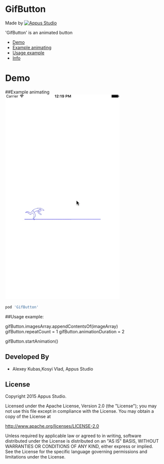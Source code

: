 # GifButton

Made by [![Appus Studio](https://github.com/appus-studio/Appus-Splash/blob/master/image/logo.png)](http://appus.pro)

'GifButton' is an animated button

* [Demo](#demo)
* [Example animating](#example-animating)
* [Usage example](#usage-example)
* [Info](#info)

# Demo
##Example animating
![](https://raw.githubusercontent.com/alexey-kubas-appus/GifButton/master/Resources/demo.gif)

```Ruby
pod 'GifButton'
```

##Usage example:

gifButton.imagesArray.appendContentsOf(imageArray)
gifButton.repeatCount = 1
gifButton.animationDuration = 2

gifButton.startAnimation()

Developed By
------------

* Alexey Kubas,Kosyi Vlad, Appus Studio

License
--------

Copyright 2015 Appus Studio.

Licensed under the Apache License, Version 2.0 (the "License");
you may not use this file except in compliance with the License.
You may obtain a copy of the License at

http://www.apache.org/licenses/LICENSE-2.0

Unless required by applicable law or agreed to in writing, software
distributed under the License is distributed on an "AS IS" BASIS,
WITHOUT WARRANTIES OR CONDITIONS OF ANY KIND, either express or implied.
See the License for the specific language governing permissions and
limitations under the License.
